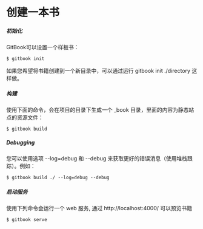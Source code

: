 # 创建一本书

##### 初始化
GitBook可以设置一个样板书：

```
$ gitbook init
```

如果您希望将书籍创建到一个新目录中，可以通过运行 gitbook init ./directory 这样做。

##### 构建
使用下面的命令，会在项目的目录下生成一个 _book 目录，里面的内容为静态站点的资源文件：

```
$ gitbook build
```

##### Debugging
您可以使用选项 --log=debug 和 --debug 来获取更好的错误消息（使用堆栈跟踪）。例如：

```
$ gitbook build ./ --log=debug --debug
```

##### 启动服务
使用下列命令会运行一个 web 服务, 通过 http://localhost:4000/ 可以预览书籍

```
$ gitbook serve
```